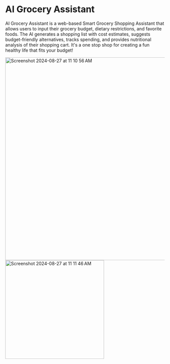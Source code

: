 # AI Grocery Assistant

AI Grocery Assistant is a web-based Smart Grocery Shopping Assistant that allows users to input their grocery budget, dietary restrictions, and favorite foods. The AI generates a shopping list with cost estimates, suggests budget-friendly alternatives, tracks spending, and provides nutritional analysis of their shopping cart. It's a one stop shop for creating a fun healthy life that fits your budget!

<img width="641" alt="Screenshot 2024-08-27 at 11 10 56 AM" src="https://github.com/user-attachments/assets/29a3b800-ddaa-4f05-bfe6-4d0a178ca8e9">
<img width="312" alt="Screenshot 2024-08-27 at 11 11 46 AM" src="https://github.com/user-attachments/assets/eb47f20f-128d-4547-8d20-31d2c0d91950">
